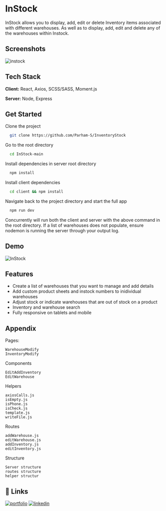 # InStock

InStock allows you to display, add, edit or delete Inventory items associated with different warehouses. As well as to display, add, edit and delete any of the warehouses within Instock. 


## Screenshots

![instock](https://user-images.githubusercontent.com/50463988/134399147-0ce4a719-dc34-431b-894a-ba555e4f1a1d.png)

  
## Tech Stack

**Client:** React, Axios, SCSS/SASS, Moment.js

**Server:** Node, Express

  
## Get Started

Clone the project

```bash
  git clone https://github.com/Parham-S/InventoryStock
```

Go to the root directory

```bash
  cd InStock-main
```

Install dependencies in server root directory

```bash
  npm install 
```
Install client dependencies
```bash
  cd client && npm install
```

Navigate back to the project directory and start the full app

```bash
  npm run dev
```

  Concurrently will run both the client and server with the above command in the root directory. If a list of warehouses does not populate, ensure nodemon is running the server through your output log. 
## Demo

![InStock](https://user-images.githubusercontent.com/50463988/134399090-4b108968-2971-4dca-be27-7eb70b522dd5.gif)
  
## Features

- Create a list of warehouses that you want to manage and add details
- Add custom product sheets and instock numbers to inidividual warehouses
- Adjust stock or indicate warehouses that are out of stock on a product
- Inventory and warehouse search
- Fully responsive on tablets and mobile
  
## Appendix

Pages:

    WarehouseModify
    InventoryModify

Components

    EditAddInventory
    EditWarehouse

Helpers

    axiosCalls.js
    isEmpty.js
    isPhone.js
    isCheck.js
    template.js
    writeFile.js

Routes

    addWarehouse.js
    editWarehouse.js
    addInventory.js
    editInventory.js

Structure

    Server structure
    routes structure
    helper structur

  
## 🔗 Links
[![portfolio](https://img.shields.io/badge/my_portfolio-000?style=for-the-badge&logo=ko-fi&logoColor=white)](https://parhamsaniei.com/)
[![linkedin](https://img.shields.io/badge/linkedin-0A66C2?style=for-the-badge&logo=linkedin&logoColor=white)](https://www.linkedin.com/in/psaniei/)
